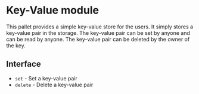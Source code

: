 # Key-Value module

This pallet provides a simple key-value store for the users. It simply stores a key-value pair in the storage. The key-value pair can be set by anyone and can be read by anyone. The key-value pair can be deleted by the owner of the key.

## Interface

- `set` - Set a key-value pair
- `delete` - Delete a key-value pair